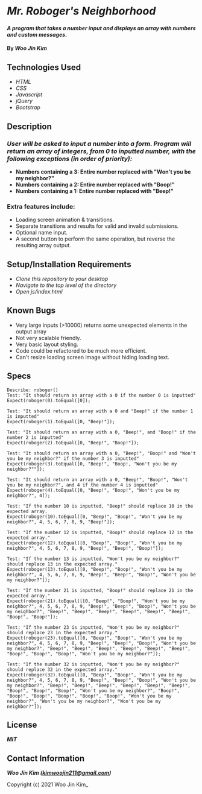 # _Mr. Roboger's Neighborhood_

#### _A program that takes a number input and displays an array with numbers and custom messages._

#### By _**Woo Jin Kim**_

## Technologies Used

* _HTML_
* _CSS_
* _Javascript_
* _jQuery_
* _Bootstrap_

## Description

### _User will be asked to input a number into a form. Program will return an array of integers, from 0 to inputted number, with the following exceptions (in order of priority):_

* **Numbers containing a 3: Entire number replaced with "Won't you be my neighbor?"**
* **Numbers containing a 2: Entire number replaced with "Boop!"**
* **Numbers containing a 1: Entire number replaced with "Beep!"**

### Extra features include:

* Loading screen animation & transitions.
* Separate transitions and results for valid and invalid submissions.
* Optional name input.
* A second button to perform the same operation, but reverse the resulting array output.

## Setup/Installation Requirements

* _Clone this repository to your desktop_
* _Navigate to the top level of the directory_
* _Open js/index.html_


## Known Bugs

* Very large inputs (>10000) returns some unexpected elements in the output array
* Not very scalable friendly.
* Very basic layout styling.
* Code could be refactored to be much more efficient.
* Can't resize loading screen image without hiding loading text.

## Specs
```
Describe: roboger()
Test: "It should return an array with a 0 if the number 0 is inputted"
Expect(roboger(0).toEqual([0]);

Test: "It should return an array with a 0 and "Beep!" if the number 1 is inputted"
Expect(roboger(1).toEqual([0, "Beep!"]);

Test: "It should return an array with a 0, "Beep!", and "Boop!" if the number 2 is inputted"
Expect(roboger(2).toEqual([0, "Beep!", "Boop!"]);

Test: "It should return an array with a 0, "Beep!", "Boop!" and "Won't you be my neighbor?" if the number 3 is inputted"
Expect(roboger(3).toEqual([0, "Beep!", "Boop!, "Won't you be my neighbor?""]);

Test: "It should return an array with a 0, "Beep!", "Boop!", "Won't you be my neighbor?", and 4 if the number 4 is inputted"
Expect(roboger(4).toEqual([0, "Beep!", "Boop!", "Won't you be my neighbor?", 4]);

Test: "If the number 10 is inputted, "Beep!" should replace 10 in the expected array.
Expect(roboger(10).toEqual([0, "Beep!", "Boop!", "Won't you be my neighbor?", 4, 5, 6, 7, 8, 9, "Beep!"]);

Test: "If the number 12 is inputted, "Boop!" should replace 12 in the expected array."
Expect(roboger(12).toEqual([0, "Beep!", "Boop!", "Won't you be my neighbor?", 4, 5, 6, 7, 8, 9, "Beep!", "Beep!", "Boop!"]);

Test: "If the number 13 is inputted, "Won't you be my neighbor?" should replace 13 in the expected array."
Expect(roboger(13).toEqual([0, "Beep!", "Boop!", "Won't you be my neighbor?", 4, 5, 6, 7, 8, 9, "Beep!", "Beep!", "Boop!", "Won't you be my neighbor?"]);

Test: "If the number 21 is inputted, "Boop!" should replace 21 in the expected array."
Expect(roboger(21).toEqual([[0, "Beep!", "Boop!", "Won't you be my neighbor?", 4, 5, 6, 7, 8, 9, "Beep!", "Beep!", "Boop!", "Won't you be my neighbor?", "Beep!", "Beep!", "Beep!", "Beep!", "Beep!", "Beep!", "Boop!", "Boop!"]);

Test: "If the number 23 is inputted, "Won't you be my neighbor?" should replace 23 in the expected array."
Expect(roboger(23).toEqual([0, "Beep!", "Boop!", "Won't you be my neighbor?", 4, 5, 6, 7, 8, 9, "Beep!", "Beep!", "Boop!", "Won't you be my neighbor?", "Beep!", "Beep!", "Beep!", "Beep!", "Beep!", "Beep!", "Boop!", "Boop!", "Boop!", "Won't you be my neighbor?"]);

Test: "If the number 32 is inputted, "Won't you be my neighbor?" should replace 32 in the expected array."
Expect(roboger(32).toEqual([0, "Beep!", "Boop!", "Won't you be my neighbor?", 4, 5, 6, 7, 8, 9, "Beep!", "Beep!", "Boop!", "Won't you be my neighbor?", "Beep!", "Beep!", "Beep!", "Beep!", "Beep!", "Beep!", "Boop!", "Boop!", "Boop!", "Won't you be my neighbor?", "Boop!", "Boop!", "Boop!", "Boop!", "Boop!", "Boop!", "Won't you be my neighbor?", "Won't you be my neighbor?", "Won't you be my neighbor?"]);

```

## License

**_MIT_**


## Contact Information

**_Woo Jin Kim (kimwoojin211@gmail.com)_**

Copyright (c) 2021 Woo Jin Kim_
